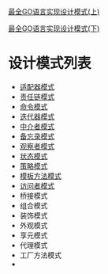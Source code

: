 [最全GO语言实现设计模式(上)](https://mp.weixin.qq.com/s/9iXdsgtuQh6pge5vSDPoQA)

[最全GO语言实现设计模式(下)](https://mp.weixin.qq.com/s?__biz=MzI2NDU4OTExOQ==&mid=2247565368&idx=1&sn=b6829757f4cc70a72b74b50372fe5636&chksm=eaa9da68ddde537ed069d06257d29f7c7359bf37cfa6eb76409f7ab600a9ebf1616140a57038&cur_album_id=1989144495833006081&scene=189#wechat_redirect)

# 设计模式列表
- [适配器模式](./adapter/adapter.md)
- [责任链模式](./chainofresponsibility/chainofresponsibility.md)
- [命令模式](./command/command.md)
- [迭代器模式](./iterator/iterator.md)
- [中介者模式](./mediator/mediator.md)
- [备忘录模式](./memento/memento.md)
- [观察者模式](./observer/observer.md)
- [状态模式](./state/state.md)
- [策略模式](./strategy/strategy.md)
- [模板方法模式](./template/template.md)
- [访问者模式](./visitor/visitor.md)
- 桥接模式
- 组合模式
- 装饰模式
- 外观模式
- 享元模式
- 代理模式
- 工厂方法模式
- 